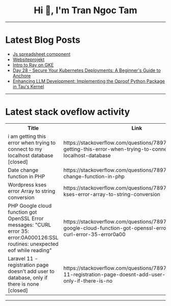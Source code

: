 <h1 align="center">Hi 👋, I'm Tran Ngoc Tam</h1>

---

# Latest Blog Posts 
<!-- BLOG-POST-LIST:START -->
- [Js spreadsheet component](https://dev.to/gabriel_brandaoj/jspreadsheet-1gah)
- [Websiteprojekt](https://dev.to/el_romeo_ebb56287ee6fe558/websiteprojekt-44am)
- [Intro to Ray on GKE](https://dev.to/googlecloud/intro-to-ray-on-gke-38ee)
- [Day 28 - Secure Your Kubernetes Deployments: A Beginner&#39;s Guide to Anchore](https://dev.to/arbythecoder/day-28-secure-your-kubernetes-deployments-a-beginners-guide-to-anchore-106j)
- [Enhancing LLM Development: Implementing the Oproof Python Package in Tau&#39;s Kernel](https://dev.to/p3ngu1nzz/enhancing-llm-development-implementing-the-oproof-python-package-in-taus-kernel-41p5)
<!-- BLOG-POST-LIST:END -->

---

# Latest stack oveflow activity
<table>
  <tr><th>Title</th><th>Link</th></tr>
  <!-- STACKOVERFLOW:START --><tr><td>i am getting this error when trying to connect to my localhost database [closed]</td><td>https://stackoverflow.com/questions/78979372/i-am-getting-this-error-when-trying-to-connect-to-my-localhost-database</td></tr><tr><td>Date change function in PHP</td><td>https://stackoverflow.com/questions/78979357/date-change-function-in-php</td></tr><tr><td>Wordpress kses error Array to string conversion</td><td>https://stackoverflow.com/questions/78979335/wordpress-kses-error-array-to-string-conversion</td></tr><tr><td>PHP Google cloud function got OpenSSL Error messages: &quot;CURL error 35: error:0A000126:SSL routines: unexpected eof while reading&quot;</td><td>https://stackoverflow.com/questions/78979275/php-google-cloud-function-got-openssl-error-messages-curl-error-35-error0a00</td></tr><tr><td>Laravel 11 - registration page doesn&#39;t add user to database, only if there is none [closed]</td><td>https://stackoverflow.com/questions/78979201/laravel-11-registration-page-doesnt-add-user-to-database-only-if-there-is-no</td></tr><!-- STACKOVERFLOW:END -->
</table>

---


